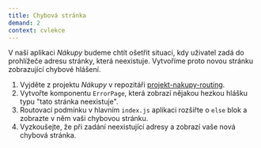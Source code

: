 ```yaml
---
title: Chybová stránka
demand: 2
context: cvlekce
---
```


V naší aplikaci _Nákupy_ budeme chtít ošetřit situaci, kdy uživatel zadá do prohlížeče adresu stránky, která neexistuje. Vytvoříme proto novou stránku zobrazující chybové hlášení.

1. Vyjděte z projektu _Nákupy_ v repozitáři [projekt-nakupy-routing](https://github.com/Czechitas-podklady-WEB/projekt-nakupy-routing).
1. Vytvořte komponentu `ErrorPage`, která zobrazí nějakou hezkou hlášku typu "tato stránka neexistuje".
1. Routovací podmínku v hlavním `index.js` aplikaci rozšiřte o `else` blok a zobrazte v něm vaši chybovou stránku.
1. Vyzkoušejte, že při zadání neexistující adresy a zobrazí vaše nová chybová stránka.
